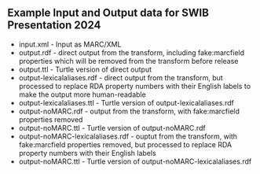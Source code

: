 ## Example Input and Output data for SWIB Presentation 2024

* input.xml - Input as MARC/XML
* output.rdf - direct output from the transform, including fake:marcfield properties which will be removed from the transform before release
* output.ttl - Turtle version of direct output
* output-lexicalaliases.rdf - direct output from the transform, but processed to replace RDA property numbers with their English labels to make the output more human-readable
* output-lexicalaliases.ttl - Turtle version of output-lexicalaliases.rdf
* output-noMARC.rdf - output from the transform, with fake:marcfield properties removed
* output-noMARC.ttl - Turtle version of output-noMARC.rdf
* output-noMARC-lexicalaliases.rdf - ouptut from the transform, with fake:marcfield properties removed, but processed to replace RDA property numbers with their English labels
* output-noMARC.ttl - Turtle version of output-noMARC-lexicalaliases.rdf
